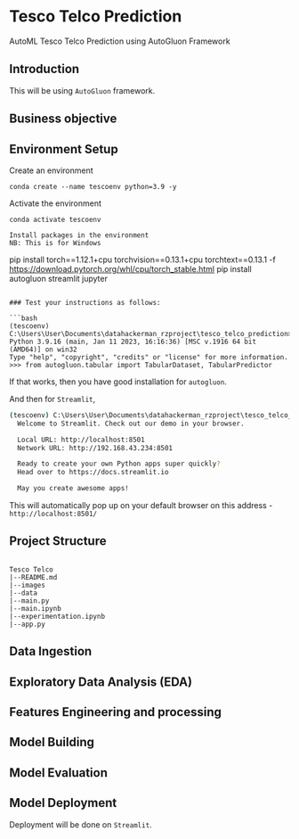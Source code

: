 # Tesco Telco Prediction

AutoML Tesco Telco Prediction using AutoGluon Framework

## Introduction

This will be using `AutoGluon` framework.

## Business objective

## Environment Setup

Create an environment
```
conda create --name tescoenv python=3.9 -y
```

Activate the environment
```
conda activate tescoenv

Install packages in the environment
NB: This is for Windows

```
pip install torch==1.12.1+cpu torchvision==0.13.1+cpu torchtext==0.13.1 -f https://download.pytorch.org/whl/cpu/torch_stable.html
pip install autogluon streamlit jupyter
```

### Test your instructions as follows:

```bash
(tescoenv) C:\Users\User\Documents\datahackerman_rzproject\tesco_telco_prediction>python
Python 3.9.16 (main, Jan 11 2023, 16:16:36) [MSC v.1916 64 bit (AMD64)] on win32
Type "help", "copyright", "credits" or "license" for more information.
>>> from autogluon.tabular import TabularDataset, TabularPredictor
```

If that works, then you have good installation for `autogluon`.

And then for `Streamlit`,

```bash
(tescoenv) C:\Users\User\Documents\datahackerman_rzproject\tesco_telco_prediction>streamlit hello
  Welcome to Streamlit. Check out our demo in your browser.

  Local URL: http://localhost:8501
  Network URL: http://192.168.43.234:8501

  Ready to create your own Python apps super quickly?
  Head over to https://docs.streamlit.io

  May you create awesome apps!
  ```

  This will automatically pop up on your default browser on this address - `http://localhost:8501/`


## Project Structure

```

Tesco Telco
|--README.md
|--images
|--data
|--main.py
|--main.ipynb
|--experimentation.ipynb
|--app.py
```

## Data Ingestion

## Exploratory Data Analysis (EDA)

## Features Engineering and processing

## Model Building

## Model Evaluation

## Model Deployment

Deployment will be done on `Streamlit`.
